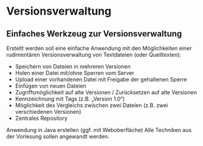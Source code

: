 # Versionsverwaltung
## Einfaches Werkzeug zur Versionsverwaltung


Erstellt werden soll eine einfache Anwendung mit den Möglichkeiten einer rudimentären Versionsverwaltung von Textdateien (oder Quelltexten):
- Speichern von Dateien in mehreren Versionen
- Holen einer Datei mit/ohne Sperren vom Server
- Upload einer vorhandenen Datei mit Freigabe der gehaltenen Sperre
- Einfügen von neuen Dateien
- Zugriffsmöglichkeit auf alte Versionen / Zurücksetzen auf alte Versionen
- Kennzeichnung mit Tags (z.B. „Version 1.0“)
- Möglichkeit des Vergleichs zwischen zwei Dateien (z.B. zwei verschiedenen Versionen)
- Zentrales Repository

Anwendung in Java erstellen (ggf. mit Weboberfläche)
Alle Techniken aus der Vorlesung sollen angewandt werden.
